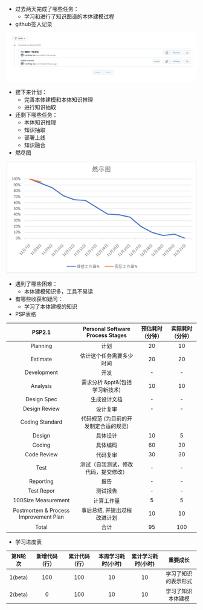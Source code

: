 - 过去两天完成了哪些任务： 
  - 学习和进行了知识图谱的本体建模过程
- github签入记录

![image-20211108171904168](apha.assets/image-20211108171904168.png)

- 接下来计划： 
  - 完善本体建模和本体知识推理
  - 进行知识抽取
- 还剩下哪些任务： 
  - 本体知识推理
  - 知识抽取
  - 部署上线
  - 知识融合
- 燃尽图

![image-20211108171232113](apha.assets/image-20211108171232113.png)

- 遇到了哪些困难： 
  - 本体建模知识多，工具不易读
- 有哪些收获和疑问： 
  - 学习了本体建模的知识
- PSP表格

|                PSP2.1                 |   Personal Software Process Stages    | 预估耗时（分钟） | 实际耗时（分钟） |
| :-----------------------------------: | :-----------------------------------: | :--------------: | :--------------: |
|               Planning                |                 计划                  |        20        |        10        |
|               Estimate                |       估计这个任务需要多少时间        |        20        |        20        |
|              Development              |                 开发                  |        -         |        -         |
|               Analysis                |    需求分析 &ppt&(包括学习新技术)     |        10        |        10        |
|              Design Spec              |             生成设计文档              |        -         |        -         |
|             Design Review             |               设计复审                |        -         |        -         |
|            Coding Standard            | 代码规范 (为目前的开发制定合适的规范) |                  |                  |
|                Design                 |               具体设计                |        10        |        5         |
|                Coding                 |               具体编码                |        60        |        30        |
|              Code Review              |               代码复审                |        30        |        30        |
|                 Test                  | 测试（自我测试，修改代码，提交修改）  |        -         |        -         |
|               Reporting               |                 报告                  |        -         |        -         |
|              Test Repor               |               测试报告                |        -         |        -         |
|          100Size Measurement          |              计算工作量               |        5         |        5         |
| Postmortem & Process Improvement Plan |     事后总结, 并提出过程改进计划      |        10        |        10        |
|                 Total                 |                 合计                  |        95        |       100        |

- 学习进度表

| 第N轮次 | 新增代码（行） | 累计代码（行） | 本周学习耗时(小时) | 累计学习耗时(小时) |       重要成长       |
| :-----: | :------------: | :------------: | :----------------: | :----------------: | :------------------: |
| 1(beta) |      100       |      100       |         10         |         10         | 学习了知识的表示形式 |
| 2(beta) |       0        |      100       |         10         |         10         |  学习了知识本体建模  |